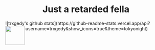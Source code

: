 <h1 align=center width=40>Just a retarded fella</h1>

<div>
  <href> ![trxgedy's github stats](https://github-readme-stats.vercel.app/api?username=trxgedy&show_icons=true&theme=tokyonight)</href>
  <img src=https://upload.wikimedia.org/wikipedia/commons/1/18/ISO_C%2B%2B_Logo.svg align=left widht=60 height=60>

</div>
